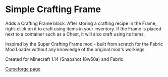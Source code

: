 # Simple Crafting Frame

Adds a Crafting Frame block. After storing a crafting recipe in the Frame,
right-click on it to craft using items in your inventory. If the Frame is placed
next to a container such as a Chest, it will also craft using its items.

Inspired by the Super Crafting Frame mod - built from scratch for the Fabric 
Mod Loader without any knowledge of the original mod's workings.

Created for Minecraft 1.14 (Snapshot 18w50a) and Fabric.

[Curseforge page](https://minecraft.curseforge.com/projects/simple-crafting-frame)